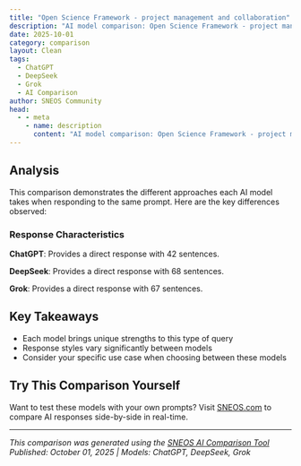 ```yaml
---
title: "Open Science Framework - project management and collaboration"
description: "AI model comparison: Open Science Framework - project management and collaboration..."
date: 2025-10-01
category: comparison
layout: Clean
tags:
  - ChatGPT
  - DeepSeek
  - Grok
  - AI Comparison
author: SNEOS Community
head:
  - - meta
    - name: description
      content: "AI model comparison: Open Science Framework - project management and collaboration..."
---
```


<ChatComparison
  title="Open Science Framework - project management and collaboration"
  prompt="Open Science Framework - project management and collaboration"
  :responses='{"ChatGPT": "The Open Science Framework (OSF) is a free, open-source platform designed to support researchers in managing their projects and fostering collaboration throughout the research lifecycle. It provides tools to organize and share research materials, data, and protocols, encouraging transparency, reproducibility, and open science practices.\n\n### Key Features of OSF for Project Management and Collaboration\n\n1. **Centralized Project Management** \n OSF allows researchers to create a structured project space where all elements of a research project can be organized. You can manage files, data, analyses, protocols, and pre-registrations in one place.\n\n2. **Version Control and File Storage** \n The platform provides version control for files, allowing you to track changes over time and revert to previous versions if needed. It supports uploading files directly or connecting storage services like Dropbox, GitHub, and Google Drive.\n\n3. **Collaboration Tools** \n OSF enables easy collaboration by allowing you to add project contributors with different permission levels (read, write, admin). Team members can simultaneously work on project components, share feedback, and communicate within the platform.\n\n4. **Pre-registration and Registrations** \n Researchers can pre-register hypotheses, methods, and analysis plans publicly or privately. This supports transparency and reduces questionable research practices.\n\n5. **Integration with Other Tools** \n OSF integrates seamlessly with a variety of research tools and platforms (e.g., GitHub, Zotero, Dropbox), facilitating smooth workflows and data management.\n\n6. **Project Sharing and Publishing** \n Projects can remain private, shared within a team, or made public for broader dissemination. Public projects receive a DOI (Digital Object Identifier), enabling citation and easier access for others.\n\n7. **Templates and Components** \n You can create reusable project templates and modular components to standardize processes and share resources across projects.\n\n8. **Activity Logs and Metadata** \n All project activities are logged, providing an audit trail of actions and enhancing project transparency.\n\n### Benefits of Using OSF\n\n- Enhances reproducibility by making data, materials, and analysis scripts openly available.\n- Improves team coordination with real-time collaboration features.\n- Facilitates compliance with funder and journal requirements for data sharing.\n- Provides a persistent and citable platform for research outputs.\n\n### Getting Started\n\n1. **Sign Up:** Create a free account at [https://osf.io](https://osf.io).\n2. **Create a Project:** Start a new project and organize your files and materials.\n3. **Invite Collaborators:** Add team members and assign permission levels.\n4. **Connect Integrations:** Link your preferred storage or version control services.\n5. **Manage and Share:** Use pre-registration, versioning, and sharing features as needed.\n\n---\n\n**In summary**, the Open Science Framework is a comprehensive tool that streamlines research project management and collaboration while promoting open, transparent, and reproducible science.", "DeepSeek": "Of course. Let\u0027s break down the **Open Science Framework (OSF)** as a tool for project management and collaboration.\n\nAt its core, the **OSF is a free, open-source web platform** designed to support the entire research lifecycle. Think of it as a combination of Google Drive, GitHub, a pre-registration service, and a project management tool, all built specifically for the needs of researchers.\n\n---\n\n### Core Concept: The Centralized, Open Workspace\n\nThe fundamental idea behind OSF is to move research out of isolated silos (a single researcher\u0027s laptop, a lab\u0027s private server) and into a structured, collaborative, and transparent online space.\n\n### Key Features for Project Management \u0026 Collaboration\n\n#### 1. **Structured Project Organization**\n* **Hierarchical Structure:** You organize your work into **Projects** and **Components**.\n * A **Project** is your main research endeavor (e.g., \u0022The Effects of Sleep on Memory\u0022).\n * **Components** are sub-projects within the main one (e.g., \u0022Literature Review,\u0022 \u0022Experiment 1,\u0022 \u0022Data Analysis,\u0022 \u0022Manuscript Draft\u0022). This keeps different parts of your work neatly separated but linked.\n* **Centralized \u0022Dashboard\u0022:** Your OSF dashboard provides an overview of all your projects and components, making it easy to navigate and track progress.\n\n#### 2. **Integrated Storage and File Management**\n* **Cloud Storage:** Every project and component comes with its own storage space on the OSF.\n* **Cloud Provider Integration:** This is a killer feature. You can link your project to your existing cloud accounts directly within OSF, including:\n * Google Drive\n * Dropbox\n * GitHub\n * GitLab\n * Bitbucket\n * Amazon S3\n * OneDrive\n* **Version Control:** OSF tracks file versions, so you can see who changed what and when, preventing the chaos of \u0060document_final_v2_really_final.docx\u0060.\n\n#### 3. **Seamless Collaboration**\n* **Fine-Grained Permissions:** You can add collaborators to an entire project or just to specific components. You can assign them as **Administrators** (full control), **Contributors** (can add/edit), or **Read-only** viewers.\n* **No More Email Attachments:** All files, data, and code are in one place, accessible to everyone on the team.\n* **Wiki \u0026 Comments:** Each project has a wiki for documentation, protocols, and meeting notes. You can also comment on files and the project itself to facilitate discussion.\n\n#### 4. **Workflow and Transparency Features**\n* **Preregistration:** OSF provides a formal, time-stamped preregistration service. You can outline your hypotheses, methods, and analysis plan *before* conducting the study. This strengthens the credibility of your research by distinguishing confirmatory from exploratory analysis.\n* **Registrations:** You can create a frozen, time-stamped \u0022snapshot\u0022 of your project at any stage (e.g., after data collection, before analysis). This creates an immutable record, which is crucial for proving what you did and when.\n* **Forks:** Similar to GitHub, you can \u0022fork\u0022 a project to create your own copy to build upon, perfect for testing new ideas without affecting the main project.\n\n#### 5. **Dissemination and Sharing**\n* **Public Sharing:** You can make your entire project or specific components public with a single click. This is ideal for sharing supplementary materials, publishing preprints, or creating fully open projects.\n* **DOIs:** OSF can assign a Digital Object Identifier (DOI) to your projects or registrations, making them citable scholarly objects.\n* **Embargoes:** You can set a project to become public at a future date, which is useful when coordinating with journal publication.\n\n---\n\n### A Typical OSF Workflow for a Collaborative Project\n\n1. **Project Creation:** A PI creates a project \u0022Study on Plant Growth.\u0022\n2. **Structure:** They create components: \u0022Proposal,\u0022 \u0022Experimental_Design,\u0022 \u0022Data_Collection,\u0022 \u0022Analysis,\u0022 \u0022Manuscript.\u0022\n3. **Integration:** They link the \u0022Data_Collection\u0022 component to a lab Google Drive folder and the \u0022Analysis\u0022 component to a GitHub repository for code.\n4. **Collaboration:** The PI adds the research team. The lab manager is an admin on \u0022Data_Collection,\u0022 the statistician is a contributor only on \u0022Analysis,\u0022 and an undergraduate is read-only on everything to learn.\n5. **Execution:** The team works within their components, using the wiki for protocols and commenting on files.\n6. **Preregistration:** Before analyzing the data, they create a preregistration from the \u0022Analysis\u0022 component, locking in their plan.\n7. **Registration:** Once the manuscript is submitted, they create a \u0022Registration\u0022 of the entire project, creating an immutable, time-stamped record for reviewers and readers.\n8. **Sharing:** They make the \u0022Data_Collection\u0022 and \u0022Analysis\u0022 components public, providing open data and code that supports the published paper.\n\n---\n\n### Advantages vs. Traditional Methods (Email \u002B Dropbox)\n\n| Feature | Traditional Method (Email \u002B Dropbox) | Open Science Framework |\n| :--- | :--- | :--- |\n| **Organization** | Fragmented; folders get messy | Structured hierarchy (Projects \u0026 Components) |\n| **Storage** | Siloed in different services | Centralized with cloud integration |\n| **Version Control** | \u0060_final_v3_updated_FINAL.docx\u0060 | Proper version history and tracking |\n| **Access Control** | Sharing links with varying permissions | Granular, user-specific permissions |\n| **Transparency** | Low; hard to see process | High; preregistration, registrations, forks |\n| **Documentation** | Separate files (e.g., Word docs) | Integrated Wiki and commenting |\n| **Credit** | Hard to get credit for data/code | DOIs for all project elements |\n\n### Potential Limitations\n\n* **Learning Curve:** It\u0027s another platform to learn, though its interface is generally user-friendly.\n* **Cultural Shift:** Requires a team to buy into open and centralized workflows.\n* **Not a Full Replacement:** It\u0027s not a direct replacement for specialized tools like RStudio, Jupyter Notebooks, or SPSS, but it\u0027s a fantastic hub that *connects* to them.\n\n### Conclusion\n\nThe **Open Science Framework is much more than just a data repository**. It is a powerful **project management and collaboration engine** built for the specific complexities of research. By centralizing files, integrating with popular tools, and embedding open science practices directly into the workflow, OSF helps teams work more efficiently, transparently, and reproducibly.\n\n**If your goal is to move from a chaotic, ad-hoc management style to a structured, open, and collaborative research process, the OSF is an excellent place to start.**", "Grok": "The Open Science Framework (OSF) is a free, open-source platform designed to support project management, collaboration, and sharing in scientific research. Developed by the Center for Open Science (COS), OSF provides tools and infrastructure to help researchers manage their projects, store data, collaborate with others, and make their work transparent and accessible. It is widely used in various disciplines to promote open science practices.\n\n### Key Features of OSF for Project Management and Collaboration\n\n1. **Project Organization and Structure**:\n - OSF allows users to create projects and organize them hierarchically with components (sub-projects or specific parts of a larger project).\n - Projects can include files, documentation, data, code, and other resources, all stored in a centralized location.\n - Version control is integrated to track changes to files and maintain a history of updates.\n\n2. **Collaboration Tools**:\n - OSF enables team members to collaborate seamlessly by assigning roles and permissions (e.g., admin, read-only, or read-and-write access) to contributors.\n - Real-time collaboration is supported through integrations with tools like Google Drive and Dropbox.\n - Comments and activity logs help team members communicate and track contributions.\n\n3. **Data and File Storage**:\n - OSF provides a central repository for storing research materials, including datasets, protocols, and manuscripts.\n - It supports large file storage and integrates with external storage services like Amazon S3, GitHub, and Figshare.\n - Files can be tagged and organized for easy retrieval.\n\n4. **Version Control and Reproducibility**:\n - OSF integrates with Git for version control of code and other digital assets.\n - It ensures reproducibility by allowing researchers to archive and timestamp project snapshots using the registration feature.\n\n5. **Access Control and Sharing**:\n - Projects can be set to private (visible only to collaborators) or public (accessible to anyone).\n - Researchers can share specific components or files with external stakeholders via unique links or DOIs (Digital Object Identifiers).\n - Embargo periods can be set for sensitive data, allowing delayed public release.\n\n6. **Integration with Other Tools**:\n - OSF connects with various third-party tools and services, such as Zotero, Mendeley, Overleaf (for LaTeX writing), and GitHub, to streamline workflows.\n - It also supports APIs for custom integrations and automation.\n\n7. **Preregistration and Transparency**:\n - OSF supports preregistration of studies, where researchers document their hypotheses and methods before data collection to reduce bias (e.g., p-hacking or HARKing).\n - Registered projects can be linked to published outcomes, enhancing transparency and credibility.\n\n8. **Discoverability and Citation**:\n - Public projects on OSF are indexed and searchable, increasing the visibility of research.\n - DOIs are assigned to projects and files, making them citable and facilitating proper attribution.\n\n### Benefits of Using OSF for Project Management and Collaboration\n\n- **Enhanced Transparency**: OSF promotes open science by making it easy to share data, methods, and results publicly.\n- **Improved Collaboration**: Teams can work together efficiently, even across institutions or countries, with clear role assignments and activity tracking.\n- **Data Security and Backup**: Files are securely stored with options for private access, reducing the risk of data loss.\n- **Compliance with Open Science Policies**: Many funding agencies and journals (e.g., NIH, NSF) encourage or require open data and preregistration, which OSF facilitates.\n- **Cost-Free**: OSF is free to use, making it accessible to researchers and institutions with limited budgets.\n\n### How to Get Started with OSF\n\n1. **Create an Account**: Sign up for a free account on the OSF website (osf.io).\n2. **Set Up a Project**: Create a new project, add a title, description, and relevant tags, and organize it with components if needed.\n3. **Invite Collaborators**: Add team members by email and assign appropriate permissions.\n4. **Upload Files and Data**: Use the OSF interface or integrate with external storage services to upload and manage files.\n5. **Customize Access**: Decide whether the project should be private or public and adjust sharing settings.\n6. **Document and Share**: Use wikis, add-ons, and other tools to document workflows, and share outputs with DOIs or links.\n\n### Use Cases\n\n- **Academic Research**: Managing multi-author papers, datasets, and research protocols.\n- **Grant Proposals**: Organizing materials and sharing with collaborators or reviewers.\n- **Teaching and Training**: Sharing educational resources or lab protocols with students.\n- **Citizen Science**: Engaging the public by making projects accessible and collaborative.\n\n### Limitations\n\n- **Learning Curve**: New users may find the interface and numerous features initially overwhelming.\n- **Storage Limits**: While OSF itself does not impose strict storage limits, some integrations (e.g., third-party storage services) may have constraints or associated costs.\n- **Dependence on Internet**: As a cloud-based platform, OSF requires a stable internet connection for access and collaboration.\n\n### Conclusion\n\nThe Open Science Framework is a powerful tool for researchers looking to manage projects, collaborate effectively, and adhere to open science principles. By providing a centralized, accessible, and transparent platform, OSF helps streamline workflows and fosters trust in scientific outputs. Whether you\u0027re an individual researcher, part of a large team, or an educator, OSF can support your work from inception to dissemination."}' 
  published-date="12:18"
/>

## Analysis

This comparison demonstrates the different approaches each AI model takes when responding to the same prompt. Here are the key differences observed:

### Response Characteristics

**ChatGPT**: Provides a direct response with 42 sentences. 

**DeepSeek**: Provides a direct response with 68 sentences. 

**Grok**: Provides a direct response with 67 sentences. 

## Key Takeaways

- Each model brings unique strengths to this type of query
- Response styles vary significantly between models
- Consider your specific use case when choosing between these models

## Try This Comparison Yourself

Want to test these models with your own prompts? Visit [SNEOS.com](https://sneos.com) to compare AI responses side-by-side in real-time.

---

*This comparison was generated using the [SNEOS AI Comparison Tool](https://sneos.com)*
*Published: October 01, 2025 | Models: ChatGPT, DeepSeek, Grok*
